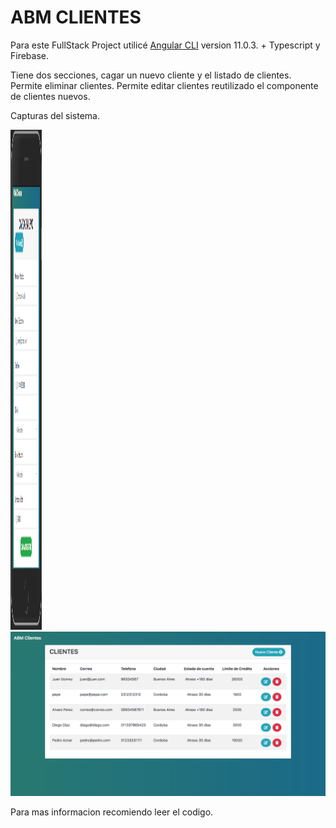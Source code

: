 # ABM CLIENTES

Para este FullStack Project utilicé [Angular CLI](https://github.com/angular/angular-cli) version 11.0.3. +  Typescript y Firebase.


Tiene dos secciones, cagar un nuevo cliente y el listado de clientes.
Permite eliminar clientes.
Permite editar clientes reutilizado el componente de clientes nuevos.


Capturas del sistema.
<div>
  <img src="https://github.com/JoniWaibs/abm-clientes/blob/master/src/assets/img/addCliente.png" width="50px" height="800px"/>
  <img src="https://github.com/JoniWaibs/abm-clientes/blob/master/src/assets/img/listaClientes.png" />
</div>

Para mas informacion recomiendo leer el codigo.
